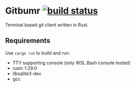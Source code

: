 # Gitbumr [![build status](https://travis-ci.org/stofte/gitbumr.svg?branch=develop)](https://travis-ci.org/stofte/gitbumr)

Terminal based git client written in Rust.

## Requirements

Use `cargo run` to build and run.

- TTY supporting console (only WSL Bash console tested)
- rustc 1.29.0
- libsqlite3-dev
- gcc
